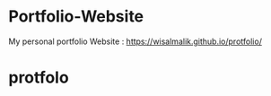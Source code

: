 # Portfolio-Website
My personal portfolio Website :
https://wisalmalik.github.io/protfolio/
# protfolo
